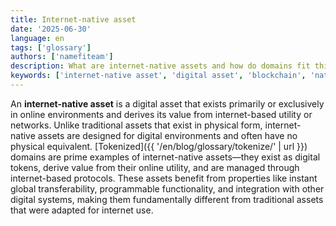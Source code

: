 ```yaml
---
title: Internet-native asset
date: '2025-06-30'
language: en
tags: ['glossary']
authors: ['namefiteam']
description: What are internet-native assets and how do domains fit this category?
keywords: ['internet-native asset', 'digital asset', 'blockchain', 'native internet', 'tokenized domains']
---
```


An **internet-native asset** is a digital asset that exists primarily or exclusively in online environments and derives its value from internet-based utility or networks. Unlike traditional assets that exist in physical form, internet-native assets are designed for digital environments and often have no physical equivalent. [Tokenized]({{ '/en/blog/glossary/tokenize/' | url }}) domains are prime examples of internet-native assets—they exist as digital tokens, derive value from their online utility, and are managed through internet-based protocols. These assets benefit from properties like instant global transferability, programmable functionality, and integration with other digital systems, making them fundamentally different from traditional assets that were adapted for internet use.